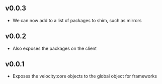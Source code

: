 ## v0.0.3

* We can now add to a list of packages to shim, such as mirrors

## v0.0.2

* Also exposes the packages on the client

## v0.0.1

* Exposes the velocity:core objects to the global object for frameworks
